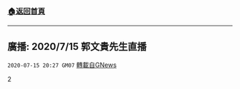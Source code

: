 ###  [:house:返回首頁](https://github.com/ourhimalayas/txt)
---

## 廣播: 2020/7/15 郭文貴先生直播
`2020-07-15 20:27 GM07` [轉載自GNews](https://gnews.org/zh-hant/266228/)

2
